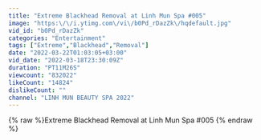 ```yaml
---
title: "Extreme Blackhead Removal at Linh Mun Spa #005"
image: "https:\/\/i.ytimg.com\/vi\/b0Pd_rDazZk\/hqdefault.jpg"
vid_id: "b0Pd_rDazZk"
categories: "Entertainment"
tags: ["Extreme","Blackhead","Removal"]
date: "2022-03-22T01:03:05+03:00"
vid_date: "2022-03-18T23:30:09Z"
duration: "PT11M26S"
viewcount: "832022"
likeCount: "14824"
dislikeCount: ""
channel: "LINH MUN BEAUTY SPA 2022"
---
```

{% raw %}Extreme Blackhead Removal at Linh Mun Spa #005 {% endraw %}
